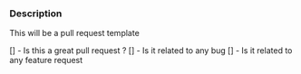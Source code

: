 ### Description
This will be a pull request  template

[] - Is this a great pull request ?
[] - Is it related to any bug
[] - Is it related to any feature request